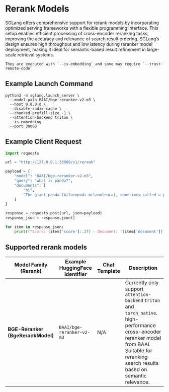 # Rerank Models

SGLang offers comprehensive support for rerank models by incorporating optimized serving frameworks with a flexible programming interface. This setup enables efficient processing of cross-encoder reranking tasks, improving the accuracy and relevance of search result ordering. SGLang’s design ensures high throughput and low latency during reranker model deployment, making it ideal for semantic-based result refinement in large-scale retrieval systems.

```{important}
They are executed with `--is-embedding` and some may require `--trust-remote-code`
```

## Example Launch Command

```shell
python3 -m sglang.launch_server \
  --model-path BAAI/bge-reranker-v2-m3 \
  --host 0.0.0.0 \
  --disable-radix-cache \
  --chunked-prefill-size -1 \
  --attention-backend triton \
  --is-embedding
  --port 30000
```

## Example Client Request

```python
import requests

url = "http://127.0.0.1:30000/v1/rerank"

payload = {
    "model": "BAAI/bge-reranker-v2-m3",
    "query": "what is panda?",
    "documents": [
        "hi",
        "The giant panda (Ailuropoda melanoleuca), sometimes called a panda bear or simply panda, is a bear species endemic to China."
    ]
}

response = requests.post(url, json=payload)
response_json = response.json()

for item in response_json:
    print(f"Score: {item['score']:.2f} - Document: '{item['document']}'")
```

## Supported rerank models

| Model Family (Rerank)                          | Example HuggingFace Identifier       | Chat Template | Description                                                                                                                      |
|------------------------------------------------|--------------------------------------|---------------|----------------------------------------------------------------------------------------------------------------------------------|
| **BGE-Reranker (BgeRerankModel)**              | `BAAI/bge-reranker-v2-m3`            | N/A           | Currently only support `attention-backend`   `triton` and `torch_native`.  high-performance cross-encoder reranker model from BAAI. Suitable for reranking search results based on semantic relevance.   |
